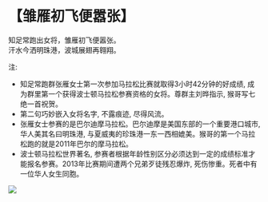 # 【雏雁初飞便嚣张】

知足常跑出女将，雏雁初飞便嚣张。  
汗水今洒明珠港，波城展翅再翱翔。

注: 
- 知足常跑群张雁女士第一次参加马拉松比赛就取得3小时42分钟的好成绩, 成为群里第一个获得波士顿马拉松参赛资格的女将。尊群主刘晔指示, 猴哥写七绝一首祝贺。
- 第二句巧妙嵌入女将名字, 不露痕迹, 尽得风流。
- 张雁女士参赛的是巴尔迪摩马拉松。巴尔迪摩是美国东部的一个重要港口城市, 华人美其名曰明珠港, 与夏威夷的珍珠港一东一西相媲美。猴哥的第一个马拉松跑的就是2011年巴尔的摩马拉松。
- 波士顿马拉松世界著名, 参赛者根据年龄性别区分必须达到一定的成绩标准才能报名参赛。2013年比赛期间遭两个兄弟歹徒残忍爆炸, 死伤惨重。死者中有一位华人女生同胞。

![](19.jpg)

